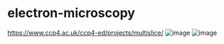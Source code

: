 # electron-microscopy
https://www.ccp4.ac.uk/ccp4-ed/projects/multislice/
![image](https://github.com/Mariia2308/electron-microscopy/assets/136304734/0dc56dba-3d3d-47f0-9c34-df0ce4bd8b87)
![image](https://github.com/Mariia2308/electron-microscopy/assets/136304734/7cb8064e-362d-4c7c-b05a-7dab28efc1b0)
